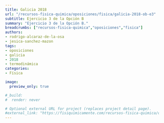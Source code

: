 ```yaml
---
title: Galicia 2018
url: "/recursos-fisica-quimica/oposiciones/fisica/galicia-2018-ob-e3"
subtitle: Ejercicio 3 de la Opción B
summary: "Ejercicio 3 de la Opción B."
breadcrumbs: ["recursos-fisica-quimica","oposiciones","fisica"]
authors:
- rodrigo-alcaraz-de-la-osa
- jesica-sanchez-mazon
tags:
- oposiciones
- galicia
- 2018
- termodinámica
categories:
- Física

image:
  preview_only: true

#_build:
#  render: never

# Optional external URL for project (replaces project detail page).
#external_link: "https://fisiquimicamente.com/recursos-fisica-quimica/oposiciones/fisica/galicia-2019-ob-e6/galicia-2019-ob-e6.pdf"
---
```


<!-- <iframe src="https://docs.google.com/viewer?url=https://fisiquimicamente.com/recursos-fisica-quimica/oposiciones/fisica/galicia-2018-ob-e3/galicia-2018-ob-e3.pdf&embedded=true" style="width: 100vw; height: 500px; position: relative; left: 50%; right: 50%; margin-left: -50vw; margin-right: -50vw;" frameborder="0"></iframe> -->

<div id="adobe-dc-view" style="width: 100vw; position: relative; left: 50%; right: 50%; margin-left: -50vw; margin-right: -50vw;"></div>
<script src="https://documentcloud.adobe.com/view-sdk/main.js"></script>
<script type="text/javascript">
	document.addEventListener("adobe_dc_view_sdk.ready", function(){ 
		var adobeDCView = new AdobeDC.View({clientId: "5b6be996ab824b0e8113830d11740fa3", divId: "adobe-dc-view"});
		adobeDCView.previewFile({
			content:{location: {url: "https://fisiquimicamente.com/recursos-fisica-quimica/oposiciones/fisica/galicia-2018-ob-e3/galicia-2018-ob-e3.pdf"}},
			metaData:{fileName: "galicia-2018-ob-e3.pdf"}
		}, {embedMode: "IN_LINE"});
	});
</script>